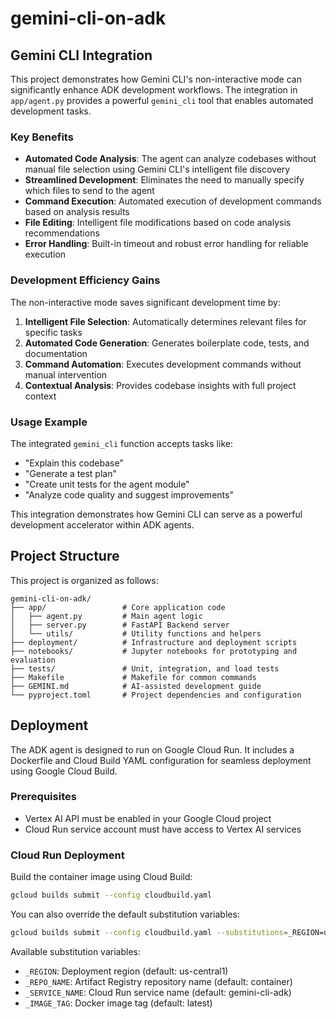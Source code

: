 # gemini-cli-on-adk

## Gemini CLI Integration

This project demonstrates how Gemini CLI's non-interactive mode can significantly enhance ADK development workflows. The integration in `app/agent.py` provides a powerful `gemini_cli` tool that enables automated development tasks.

### Key Benefits

- **Automated Code Analysis**: The agent can analyze codebases without manual file selection using Gemini CLI's intelligent file discovery
- **Streamlined Development**: Eliminates the need to manually specify which files to send to the agent
- **Command Execution**: Automated execution of development commands based on analysis results
- **File Editing**: Intelligent file modifications based on code analysis recommendations
- **Error Handling**: Built-in timeout and robust error handling for reliable execution

### Development Efficiency Gains

The non-interactive mode saves significant development time by:

1. **Intelligent File Selection**: Automatically determines relevant files for specific tasks
2. **Automated Code Generation**: Generates boilerplate code, tests, and documentation
3. **Command Automation**: Executes development commands without manual intervention
4. **Contextual Analysis**: Provides codebase insights with full project context

### Usage Example

The integrated `gemini_cli` function accepts tasks like:
- "Explain this codebase"
- "Generate a test plan"
- "Create unit tests for the agent module"
- "Analyze code quality and suggest improvements"

This integration demonstrates how Gemini CLI can serve as a powerful development accelerator within ADK agents.

## Project Structure

This project is organized as follows:

```
gemini-cli-on-adk/
├── app/                 # Core application code
│   ├── agent.py         # Main agent logic
│   ├── server.py        # FastAPI Backend server
│   └── utils/           # Utility functions and helpers
├── deployment/          # Infrastructure and deployment scripts
├── notebooks/           # Jupyter notebooks for prototyping and evaluation
├── tests/               # Unit, integration, and load tests
├── Makefile             # Makefile for common commands
├── GEMINI.md            # AI-assisted development guide
└── pyproject.toml       # Project dependencies and configuration
```

## Deployment

The ADK agent is designed to run on Google Cloud Run. It includes a Dockerfile and Cloud Build YAML configuration for seamless deployment using Google Cloud Build.

### Prerequisites

- Vertex AI API must be enabled in your Google Cloud project
- Cloud Run service account must have access to Vertex AI services

### Cloud Run Deployment

Build the container image using Cloud Build:

```bash
gcloud builds submit --config cloudbuild.yaml
```

You can also override the default substitution variables:

```bash
gcloud builds submit --config cloudbuild.yaml --substitutions=_REGION=us-east1,_REPO_NAME=my-repo,_SERVICE_NAME=my-service,_IMAGE_TAG=v1.0.0
```

Available substitution variables:
- `_REGION`: Deployment region (default: us-central1)
- `_REPO_NAME`: Artifact Registry repository name (default: container)
- `_SERVICE_NAME`: Cloud Run service name (default: gemini-cli-adk)
- `_IMAGE_TAG`: Docker image tag (default: latest)

